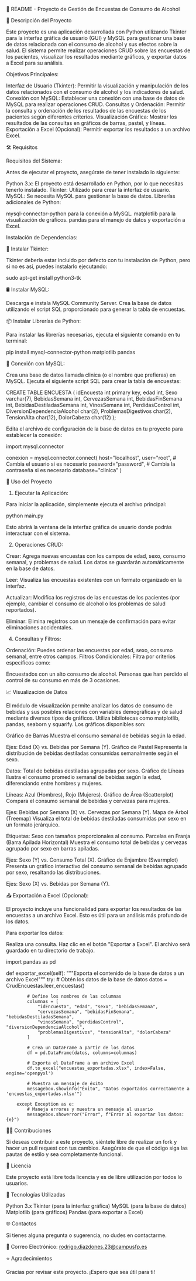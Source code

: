
🎯 README - Proyecto de Gestión de Encuestas de Consumo de Alcohol

🚀 Descripción del Proyecto

Este proyecto es una aplicación desarrollada con Python utilizando Tkinter para la interfaz gráfica de usuario (GUI) y MySQL para gestionar una base de datos relacionada con el consumo de alcohol y sus efectos sobre la salud. El sistema permite realizar operaciones CRUD sobre las encuestas de los pacientes, visualizar los resultados mediante gráficos, y exportar datos a Excel para su análisis.

Objetivos Principales:

Interfaz de Usuario (Tkinter): Permitir la visualización y manipulación de los datos relacionados con el consumo de alcohol y los indicadores de salud.
Conexión con MySQL: Establecer una conexión con una base de datos de MySQL para realizar operaciones CRUD.
Consultas y Ordenación: Permitir la consulta y ordenación de los resultados de las encuestas de los pacientes según diferentes criterios.
Visualización Gráfica: Mostrar los resultados de las consultas en gráficos de barras, pastel, y líneas.
Exportación a Excel (Opcional): Permitir exportar los resultados a un archivo Excel.

🛠️ Requisitos

Requisitos del Sistema:

Antes de ejecutar el proyecto, asegúrate de tener instalado lo siguiente:

Python 3.x: El proyecto está desarrollado en Python, por lo que necesitas tenerlo instalado.
Tkinter: Utilizado para crear la interfaz de usuario.
MySQL: Se necesita MySQL para gestionar la base de datos.
Librerías adicionales de Python:

mysql-connector-python para la conexión a MySQL.
matplotlib para la visualización de gráficos.
pandas para el manejo de datos y exportación a Excel.

Instalación de Dependencias:

🐍 Instalar Tkinter:

Tkinter debería estar incluido por defecto con tu instalación de Python, pero si no es así, puedes instalarlo ejecutando:

sudo apt-get install python3-tk

🛢️ Instalar MySQL:

Descarga e instala MySQL Community Server.
Crea la base de datos utilizando el script SQL proporcionado para generar la tabla de encuestas.

📦 Instalar Librerías de Python:

Para instalar las librerías necesarias, ejecuta el siguiente comando en tu terminal:

pip install mysql-connector-python matplotlib pandas

🚀 Conexión con MySQL:

Crea una base de datos llamada clinica (o el nombre que prefieras) en MySQL.
Ejecuta el siguiente script SQL para crear la tabla de encuestas:

CREATE TABLE ENCUESTA (
	idEncuesta int primary key,
    edad int,
    Sexo varchar(7),
	BebidasSemana int,
    CervezasSemana int,
	BebidasFinSemana int, 
    BebidasDestiladasSemana	int,
    VinosSemana	int, 
    PerdidasControl int, 
    DiversionDependenciaAlcohol	char(2),
    ProblemasDigestivos	char(2),
    TensionAlta	char(12),
    DolorCabeza char(12)
);

Edita el archivo de configuración de la base de datos en tu proyecto para establecer la conexión:

import mysql.connector

conexion = mysql.connector.connect(
    host="localhost",
    user="root",  # Cambia el usuario si es necesario
    password="password",  # Cambia la contraseña si es necesario
    database="clinica"
)

📝 Uso del Proyecto

1. Ejecutar la Aplicación:
   
Para iniciar la aplicación, simplemente ejecuta el archivo principal:

python main.py

Esto abrirá la ventana de la interfaz gráfica de usuario donde podrás interactuar con el sistema.

2. Operaciones CRUD:
   
Crear:
Agrega nuevas encuestas con los campos de edad, sexo, consumo semanal, y problemas de salud.
Los datos se guardarán automáticamente en la base de datos.

Leer:
Visualiza las encuestas existentes con un formato organizado en la interfaz.

Actualizar:
Modifica los registros de las encuestas de los pacientes (por ejemplo, cambiar el consumo de alcohol o los problemas de salud reportados).

Eliminar:
Elimina registros con un mensaje de confirmación para evitar eliminaciones accidentales.

4. Consultas y Filtros:
   
Ordenación: Puedes ordenar las encuestas por edad, sexo, consumo semanal, entre otros campos.
Filtros Condicionales: Filtra por criterios específicos como:

Encuestados con un alto consumo de alcohol.
Personas que han perdido el control de su consumo en más de 3 ocasiones.
  
📈 Visualización de Datos

El módulo de visualización permite analizar los datos de consumo de bebidas y sus posibles relaciones con variables demográficas y de salud mediante diversos tipos de gráficos. Utiliza bibliotecas como matplotlib, pandas, seaborn y squarify. Los gráficos disponibles son:

Gráfico de Barras
Muestra el consumo semanal de bebidas según la edad.

Ejes: Edad (X) vs. Bebidas por Semana (Y).
Gráfico de Pastel
Representa la distribución de bebidas destiladas consumidas semanalmente según el sexo.

Datos: Total de bebidas destiladas agrupadas por sexo.
Gráfico de Líneas
Ilustra el consumo promedio semanal de bebidas según la edad, diferenciando entre hombres y mujeres.

Líneas: Azul (Hombres), Rojo (Mujeres).
Gráfico de Área (Scatterplot)
Compara el consumo semanal de bebidas y cervezas para mujeres.

Ejes: Bebidas por Semana (X) vs. Cervezas por Semana (Y).
Mapa de Árbol (Treemap)
Visualiza el total de bebidas destiladas consumidas por sexo en un formato jerárquico.

Etiquetas: Sexo con tamaños proporcionales al consumo.
Parcelas en Franja (Barra Apilada Horizontal)
Muestra el consumo total de bebidas y cervezas agrupado por sexo en barras apiladas.

Ejes: Sexo (Y) vs. Consumo Total (X).
Gráfico de Enjambre (Swarmplot)
Presenta un gráfico interactivo del consumo semanal de bebidas agrupado por sexo, resaltando las distribuciones.

Ejes: Sexo (X) vs. Bebidas por Semana (Y).

📤 Exportación a Excel (Opcional):

El proyecto incluye una funcionalidad para exportar los resultados de las encuestas a un archivo Excel. Esto es útil para un análisis más profundo de los datos.

Para exportar los datos:

Realiza una consulta.
Haz clic en el botón "Exportar a Excel".
El archivo será guardado en tu directorio de trabajo.

import pandas as pd

def exportar_excel(self):
        """Exporta el contenido de la base de datos a un archivo Excel"""
        try:
            # Obtén los datos de la base de datos
            datos = CrudEncuestas.leer_encuestas()

            # Define los nombres de las columnas
            columnas = [
                "idEncuesta", "edad", "sexo", "bebidasSemana",
                "cervezasSemana", "bebidasFinSemana", "bebidasDestiladasSemana",
                "vinosSemana", "perdidasControl", "diversionDependenciaAlcohol",
                "problemasDigestivos", "tensionAlta", "dolorCabeza"
            ]

            # Crea un DataFrame a partir de los datos
            df = pd.DataFrame(datos, columns=columnas)

            # Exporta el DataFrame a un archivo Excel
            df.to_excel("encuestas_exportadas.xlsx", index=False, engine='openpyxl')

            # Muestra un mensaje de éxito
            messagebox.showinfo("Éxito", "Datos exportados correctamente a 'encuestas_exportadas.xlsx'")

        except Exception as e:
            # Maneja errores y muestra un mensaje al usuario
            messagebox.showerror("Error", f"Error al exportar los datos: {e}")


🧑‍💻 Contribuciones

Si deseas contribuir a este proyecto, siéntete libre de realizar un fork y hacer un pull request con tus cambios. Asegúrate de que el código siga las pautas de estilo y sea completamente funcional.

📜 Licencia

Este proyecto está libre toda licencia y es de libre utilización por todos lo usuarios.

🔧 Tecnologías Utilizadas

Python 3.x
Tkinter (para la interfaz gráfica)
MySQL (para la base de datos)
Matplotlib (para gráficos)
Pandas (para exportar a Excel)

🌐 Contactos

Si tienes alguna pregunta o sugerencia, no dudes en contactarme.

📧 Correo Electrónico: rodrigo.diazdones.23@campusfp.es

⭐ Agradecimientos

Gracias por revisar este proyecto. ¡Espero que sea útil para ti!  
